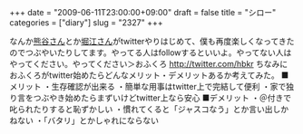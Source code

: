 +++
date = "2009-06-11T23:00:00+09:00"
draft = false
title = "シロー"
categories = ["diary"]
slug = "2327"
+++

なんか<a href="http://twitter.com/m_kumagai" target="_blank">熊谷さん</a>とか<a href="http://twitter.com/takapon_jp" target="_blank">堀江さん</a>がtwitterやりはじめて、僕も再度楽しくなってきたのでつぶやいたりしてます。やってる人はfollowするといいよ。やってない人はやってください。やってください＞おふくろ
<a href="http://twitter.com/hbkr" target="_blank">http://twitter.com/hbkr</a>
ちなみにおふくろがtwitter始めたらどんなメリット・デメリットあるか考えてみた。
■メリット
・生存確認が出来る
・簡単な用事はtwitter上で完結して便利
・家で独り言をつぶやき始めたらまずいけどtwitter上なら安心
■デメリット
・＠付きで叱られたりすると恥ずかしい
・慣れてくると「ジャスコなう」とか言い出しかねない
・「バタリ」とかしゃれにならない
